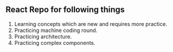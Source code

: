 ## React Repo for following things

1. Learning concepts which are new and requires more practice.
2. Practicing machine coding round.
3. Practicing architecture.
4. Practicing complex components.